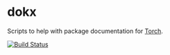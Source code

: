 # dokx

Scripts to help with package documentation for [Torch](http://www.torch.ch).

[![Build Status](https://travis-ci.org/d11/torch-dokx.png)](https://travis-ci.org/d11/torch-dokx)
